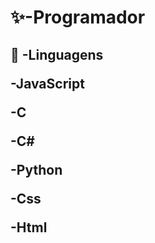 <h1>
  ✨-Programador 
</h1>
  
<h2>
  📕 -Linguagens
  
  
  
  -JavaScript
  
  -C
  
  -C#
  
  -Python
  
  -Css
  
  -Html
</h2>
